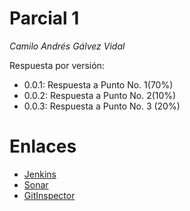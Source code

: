 # Parcial 1

_Camilo Andrés Gálvez Vidal_

Respuesta por versión:
- 0.0.1: Respuesta a Punto No. 1(70%)
- 0.0.2: Respuesta a Punto No. 2(10%)
- 0.0.3: Respuesta a Punto No. 3 (20%)

# Enlaces

- [Jenkins](http://157.253.238.75:8080/jenkins-misovirtual/)
- [Sonar](http://157.253.238.75:8080/sonar-misovirtual/)
- [GitInspector](https://misw-4104-web.github.io/202212_Equipo11/reports/)


